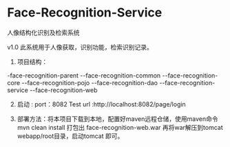 # Face-Recognition-Service
人像结构化识别及检索系统

v1.0
此系统用于人像获取，识别功能，检索识别记录。


1. 项目结构： 

-face-recognition-parent 
 --face-recognition-common 
 --face-recognition-core 
   --face-recognition-pojo 
   --face-recognition-dao 
   --face-recognition-service 
   --face-recognition-web 
   
2. 启动 :
port：8082
Test url :http://localhost:8082/page/login 

3. 部署方法：将本项目下载到本地，配置好maven远程仓储，使用maven命令 mvn clean install 打包出 face-recognition-web.war
          再将war解压到tomcat webapp/root目录，启动tomcat 即可。


